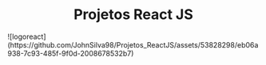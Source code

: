 <div>
<h1 align="center">Projetos React JS</h1>
</div>


<div>
![logoreact](https://github.com/JohnSilva98/Projetos_ReactJS/assets/53828298/eb06a938-7c93-485f-9f0d-2008678532b7)
</div>

